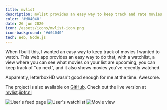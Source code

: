 ```yaml
---
title: mvlist
description: mvlist provides an easy way to keep track and rate movies you love (or hate).
color: '#d04040'
date: 26 jun 2020
icon: /assets/icons/mvlist-icon.png
icon-background: '#d04040'
tech: Web, Node.js
---
```


When I built this, I wanted an easy way to keep track of movies I wanted to watch. This web app provides an easy way to do that, with a watchlist, a view where you can see what movies on your list are upcoming, you can keep track of "up next", and it also shows movies you've recently watched.

Apparently, letterboxHD wasn't good enough for me at the time. Awesome.

The project is also available on [GitHub](https://github.com/jipfr/mvlist). Check out the live version at [mvlist.jipfr.nl](https://mvlist.jipfr.nl)

![User's feed page](https://raw.githubusercontent.com/JipFr/jipfr/master/projects/mvlist.png)
![User's watchlist](https://raw.githubusercontent.com/JipFr/jipfr/master/projects/mvlist-2.png)
![Movie view](https://raw.githubusercontent.com/JipFr/jipfr/master/projects/mvlist-3.png)
